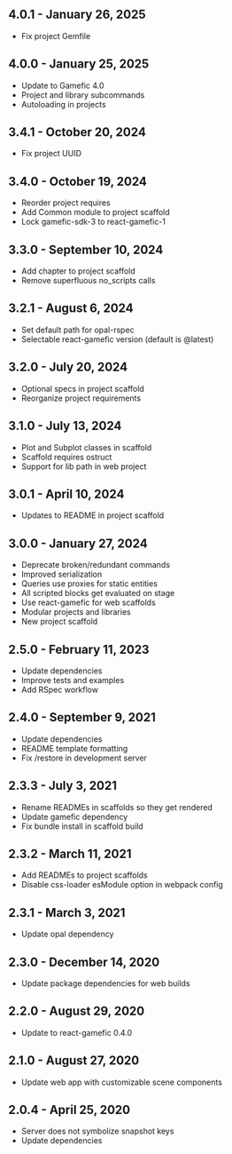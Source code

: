 ## 4.0.1 - January 26, 2025
- Fix project Gemfile

## 4.0.0 - January 25, 2025
- Update to Gamefic 4.0
- Project and library subcommands
- Autoloading in projects

## 3.4.1 - October 20, 2024
- Fix project UUID

## 3.4.0 - October 19, 2024
- Reorder project requires
- Add Common module to project scaffold
- Lock gamefic-sdk-3 to react-gamefic-1

## 3.3.0 - September 10, 2024
- Add chapter to project scaffold
- Remove superfluous no_scripts calls

## 3.2.1 - August 6, 2024
- Set default path for opal-rspec
- Selectable react-gamefic version (default is @latest)

## 3.2.0 - July 20, 2024
- Optional specs in project scaffold
- Reorganize project requirements

## 3.1.0 - July 13, 2024
- Plot and Subplot classes in scaffold
- Scaffold requires ostruct
- Support for lib path in web project

## 3.0.1 - April 10, 2024
- Updates to README in project scaffold

## 3.0.0 - January 27, 2024
- Deprecate broken/redundant commands
- Improved serialization
- Queries use proxies for static entities
- All scripted blocks get evaluated on stage
- Use react-gamefic for web scaffolds
- Modular projects and libraries
- New project scaffold

## 2.5.0 - February 11, 2023
- Update dependencies
- Improve tests and examples
- Add RSpec workflow

## 2.4.0 - September 9, 2021
- Update dependencies
- README template formatting
- Fix /restore in development server

## 2.3.3 - July 3, 2021
- Rename READMEs in scaffolds so they get rendered
- Update gamefic dependency
- Fix bundle install in scaffold build

## 2.3.2 - March 11, 2021
- Add READMEs to project scaffolds
- Disable css-loader esModule option in webpack config

## 2.3.1 - March 3, 2021
- Update opal dependency

## 2.3.0 - December 14, 2020
- Update package dependencies for web builds

## 2.2.0 - August 29, 2020
- Update to react-gamefic 0.4.0

## 2.1.0 - August 27, 2020
- Update web app with customizable scene components

## 2.0.4 - April 25, 2020
- Server does not symbolize snapshot keys
- Update dependencies
